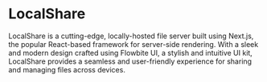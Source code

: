 # LocalShare
LocalShare is a cutting-edge, locally-hosted file server built using Next.js, the popular React-based framework for server-side rendering. With a sleek and modern design crafted using Flowbite UI, a stylish and intuitive UI kit, LocalShare provides a seamless and user-friendly experience for sharing and managing files across devices.
